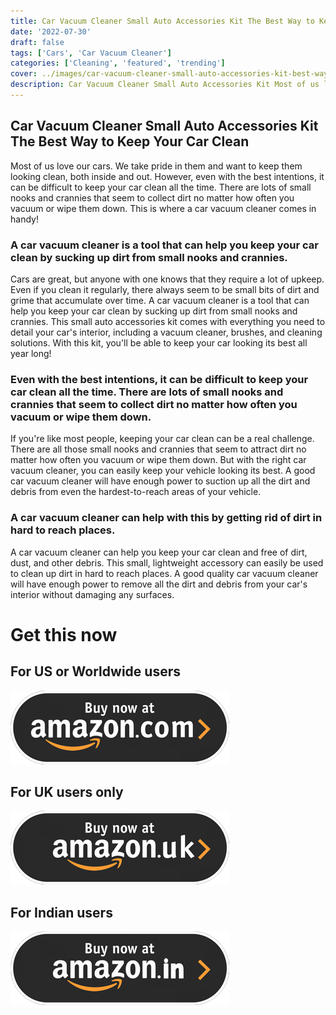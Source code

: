 ```yaml
---
title: Car Vacuum Cleaner Small Auto Accessories Kit The Best Way to Keep Your Car Clean
date: '2022-07-30'
draft: false
tags: ['Cars', 'Car Vacuum Cleaner']
categories: ['Cleaning', 'featured', 'trending']
cover: ../images/car-vacuum-cleaner-small-auto-accessories-kit-best-way-keep-car-clean.jpg
description: Car Vacuum Cleaner Small Auto Accessories Kit Most of us love our cars. We take pride in them and want to keep them looking clean, both inside and out.
---
```


## Car Vacuum Cleaner Small Auto Accessories Kit The Best Way to Keep Your Car Clean
Most of us love our cars. We take pride in them and want to keep them looking clean, both inside and out. However, even with the best intentions, it can be difficult to keep your car clean all the time. There are lots of small nooks and crannies that seem to collect dirt no matter how often you vacuum or wipe them down. This is where a car vacuum cleaner comes in handy!



### A car vacuum cleaner is a tool that can help you keep your car clean by sucking up dirt from small nooks and crannies.
Cars are great, but anyone with one knows that they require a lot of upkeep. Even if you clean it regularly, there always seem to be small bits of dirt and grime that accumulate over time. A car vacuum cleaner is a tool that can help you keep your car clean by sucking up dirt from small nooks and crannies. This small auto accessories kit comes with everything you need to detail your car's interior, including a vacuum cleaner, brushes, and cleaning solutions. With this kit, you'll be able to keep your car looking its best all year long!



### Even with the best intentions, it can be difficult to keep your car clean all the time. There are lots of small nooks and crannies that seem to collect dirt no matter how often you vacuum or wipe them down.
If you're like most people, keeping your car clean can be a real challenge. There are all those small nooks and crannies that seem to attract dirt no matter how often you vacuum or wipe them down. But with the right car vacuum cleaner, you can easily keep your vehicle looking its best. A good car vacuum cleaner will have enough power to suction up all the dirt and debris from even the hardest-to-reach areas of your vehicle.



### A car vacuum cleaner can help with this by getting rid of dirt in hard to reach places.
A car vacuum cleaner can help you keep your car clean and free of dirt, dust, and other debris. This small, lightweight accessory can easily be used to clean up dirt in hard to reach places. A good quality car vacuum cleaner will have enough power to remove all the dirt and debris from your car's interior without damaging any surfaces.


# Get this now

## For US or Worldwide users

[![Buy Car Vacuum Cleaner for USA, Car Vacuum Cleaner Small Auto Accessories Kit The Best Way to Keep Your Car Clean](../images/amazon-com.png)](https://amzn.to/3vpW3u5)

## For UK users only

[![Buy Car Vacuum Cleaner for UK, Car Vacuum Cleaner Small Auto Accessories Kit The Best Way to Keep Your Car Clean](../images/amazon-uk.png)](https://amzn.to/3oDQNPG)

## For Indian users

[![Buy Car Vacuum Cleaner for India, Car Vacuum Cleaner Small Auto Accessories Kit The Best Way to Keep Your Car Clean](../images/amazon-in.png)](https://amzn.to/3bjSVZR)